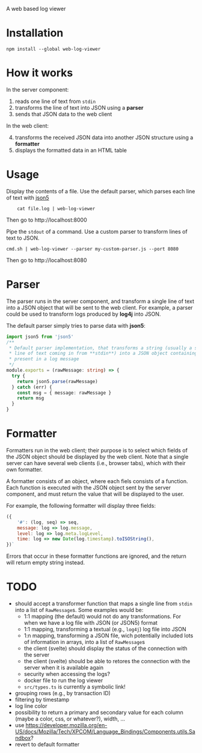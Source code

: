 A web based log viewer
# Installation

    npm install --global web-log-viewer

# How it works

In the server component:

1. reads one line of text from `stdin`
2. transforms the line of text into JSON using a **parser**
3. sends that JSON data to the web client

In the web client:

4. transforms the received JSON data into another JSON structure using a **formatter**
5. displays the formatted data in an HTML table

# Usage
Display the contents of a file. Use the default parser, which parses each line of text with [json5](https://www.npmjs.com/package/json5)
```
    cat file.log | web-log-viewer
```
Then go to http://localhost:8000


Pipe the `stdout` of a command. Use a custom parser to transform lines of text to JSON. 

    cmd.sh | web-log-viewer --parser my-custom-parser.js --port 8080

Then go to http://localhost:8080

# Parser
The parser runs in the server component, and transform a single line of text into a JSON object that will be sent to the web client. For example, a parser could be used to transform logs produced by **log4j** into JSON.

The default parser simply tries to parse data with **json5**:

```typescript
import json5 from 'json5'
/**
 * Default parser implementation, that transforms a string (usually a single
 * line of text coming in from **stdin**) into a JSON object containing the data
 * present in a log message
 */
module.exports = (rawMessage: string) => {
  try {
    return json5.parse(rawMessage)
  } catch (err) {
    const msg = { message: rawMessage }
    return msg
  }
}
```

# Formatter
Formatters run in the web client; their purpose is to select which fields of the JSON object should be displayed by the web client. Note that a single server can have several web clients (i.e., browser tabs), which with their own formatter.

A formatter consists of an object, where each fiels consists of a function. Each function is executed with the JSON object sent by the server component, and must return the value that will be displayed to the user.

For example, the following formatter will display three fields:

```javascript
({
    '#': (log, seq) => seq,
    message: log => log.message,
    level: log => log.meta.logLevel,
    time: log => new Date(log.timestamp).toISOString(),
})`
```

Errors that occur in these formatter functions are ignored, and the return will return empty string instead.

# TODO
- should accept a transformer function that maps a single line from `stdin` into a list of `RawMessage`s. Some examples would be:
    - 1:1 mapping (the default) would not do any transformations. For when we have a log file with JSON (or JSON5) format
    - 1:1 mapping, transforming a textual (e.g., `log4j`) log file into JSON
    - 1:n mapping, transforming a JSON file, wich potentially included lots of information in arrays, into a list of `RawMessage`s
    - the client (svelte) should display the status of the connection with the server
    - the client (svelte) should be able to retores the connection with the server when it is available again
    - security when accessing the logs?
    - docker file to run the log viewer
    - `src/types.ts` is currently a symbolic link!
- grouping rows (e.g., by transaction ID)
- filtering by timestamp
- log line color
- possibility to return a primary and secondary value for each column (maybe a color, css, or whatever?), width, ...
- use https://developer.mozilla.org/en-US/docs/Mozilla/Tech/XPCOM/Language_Bindings/Components.utils.Sandbox? 
- revert to default formatter